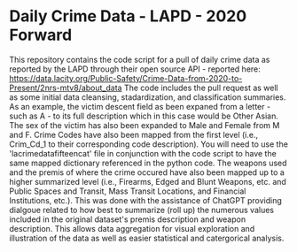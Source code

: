 # Daily Crime Data - LAPD - 2020 Forward
This repository contains the code script for a pull of daily crime data as reported by the LAPD through their open source API - reported here: https://data.lacity.org/Public-Safety/Crime-Data-from-2020-to-Present/2nrs-mtv8/about_data
The code includes the pull request as well as some initial data cleansing, stadardization, and classification summaries. As an example, the victim descent field as been expaned from a letter - such as A - to its full description which in this case would be Other Asian. The sex of the victim has also been expanded to Male and Female from M and F. Crime Codes have also been mapped from the first level (i.e., Crim_Cd_1 to their corresponding code description). You will need to use the 'lacrimedatafifteencat' file in conjunction with the code script to have the same mapped dictionary referenced in the python code. The weapons used and the premis of where the crime occured have also been mapped up to a higher summarized level (i.e., Firearms, Edged and Blunt Weapons, etc. and Public Spaces and Transit, Mass Transit Locations, and Financial Institutions, etc.). This was done with the assistance of ChatGPT providing dialgoue related to how best to summarize (roll up) the numerous values included in the original dataset's premis description and weapon description. This allows data aggregation for visual exploration and illustration of the data as well as easier statistical and catergorical analysis.
